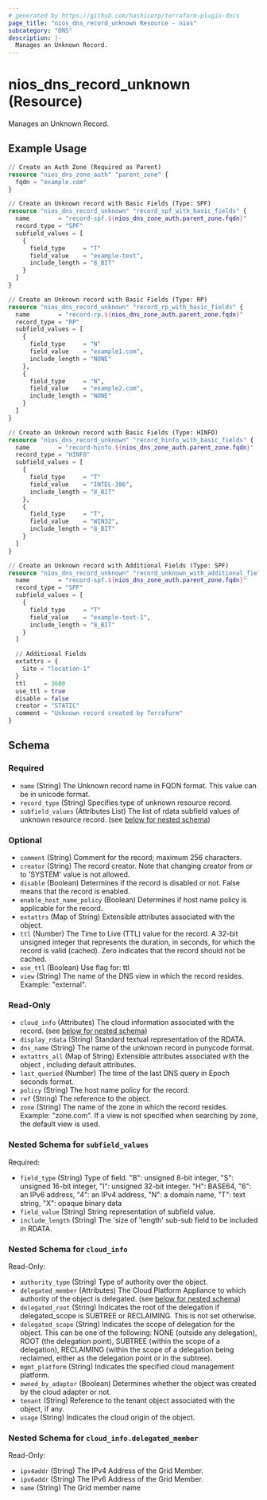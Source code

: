 ```yaml
---
# generated by https://github.com/hashicorp/terraform-plugin-docs
page_title: "nios_dns_record_unknown Resource - nios"
subcategory: "DNS"
description: |-
  Manages an Unknown Record.
---
```


# nios_dns_record_unknown (Resource)

Manages an Unknown Record.

## Example Usage

```terraform
// Create an Auth Zone (Required as Parent)
resource "nios_dns_zone_auth" "parent_zone" {
  fqdn = "example.com"
}

// Create an Unknown record with Basic Fields (Type: SPF)
resource "nios_dns_record_unknown" "record_spf_with_basic_fields" {
  name        = "record-spf.${nios_dns_zone_auth.parent_zone.fqdn}"
  record_type = "SPF"
  subfield_values = [
    {
      field_type     = "T"
      field_value    = "example-text",
      include_length = "8_BIT"
    }
  ]
}

// Create an Unknown record with Basic Fields (Type: RP)
resource "nios_dns_record_unknown" "record_rp_with_basic_fields" {
  name        = "record-rp.${nios_dns_zone_auth.parent_zone.fqdn}"
  record_type = "RP"
  subfield_values = [
    {
      field_type     = "N"
      field_value    = "example1.com",
      include_length = "NONE"
    },
    {
      field_type     = "N",
      field_value    = "example2.com",
      include_length = "NONE"
    }
  ]
}

// Create an Unknown record with Basic Fields (Type: HINFO)
resource "nios_dns_record_unknown" "record_hinfo_with_basic_fields" {
  name        = "record-hinfo.${nios_dns_zone_auth.parent_zone.fqdn}"
  record_type = "HINFO"
  subfield_values = [
    {
      field_type     = "T"
      field_value    = "INTEL-386",
      include_length = "8_BIT"
    },
    {
      field_type     = "T",
      field_value    = "WIN32",
      include_length = "8_BIT"
    }
  ]
}

// Create an Unknown record with Additional Fields (Type: SPF)
resource "nios_dns_record_unknown" "record_unknown_with_additional_fields" {
  name        = "record-spf.${nios_dns_zone_auth.parent_zone.fqdn}"
  record_type = "SPF"
  subfield_values = [
    {
      field_type     = "T"
      field_value    = "example-text-1",
      include_length = "8_BIT"
    }
  ]

  // Additional Fields
  extattrs = {
    Site = "location-1"
  }
  ttl     = 3600
  use_ttl = true
  disable = false
  creator = "STATIC"
  comment = "Unknown record created by Terraform"
}
```

<!-- schema generated by tfplugindocs -->
## Schema

### Required

- `name` (String) The Unknown record name in FQDN format. This value can be in unicode format.
- `record_type` (String) Specifies type of unknown resource record.
- `subfield_values` (Attributes List) The list of rdata subfield values of unknown resource record. (see [below for nested schema](#nestedatt--subfield_values))

### Optional

- `comment` (String) Comment for the record; maximum 256 characters.
- `creator` (String) The record creator. Note that changing creator from or to 'SYSTEM' value is not allowed.
- `disable` (Boolean) Determines if the record is disabled or not. False means that the record is enabled.
- `enable_host_name_policy` (Boolean) Determines if host name policy is applicable for the record.
- `extattrs` (Map of String) Extensible attributes associated with the object.
- `ttl` (Number) The Time to Live (TTL) value for the record. A 32-bit unsigned integer that represents the duration, in seconds, for which the record is valid (cached). Zero indicates that the record should not be cached.
- `use_ttl` (Boolean) Use flag for: ttl
- `view` (String) The name of the DNS view in which the record resides. Example: "external".

### Read-Only

- `cloud_info` (Attributes) The cloud information associated with the record. (see [below for nested schema](#nestedatt--cloud_info))
- `display_rdata` (String) Standard textual representation of the RDATA.
- `dns_name` (String) The name of the unknown record in punycode format.
- `extattrs_all` (Map of String) Extensible attributes associated with the object , including default attributes.
- `last_queried` (Number) The time of the last DNS query in Epoch seconds format.
- `policy` (String) The host name policy for the record.
- `ref` (String) The reference to the object.
- `zone` (String) The name of the zone in which the record resides. Example: "zone.com". If a view is not specified when searching by zone, the default view is used.

<a id="nestedatt--subfield_values"></a>
### Nested Schema for `subfield_values`

Required:

- `field_type` (String) Type of field. "B": unsigned 8-bit integer, "S": unsigned 16-bit integer, "I": unsigned 32-bit integer. "H": BASE64, "6": an IPv6 address, "4": an IPv4 address, "N": a domain name, "T": text string, "X": opaque binary data
- `field_value` (String) String representation of subfield value.
- `include_length` (String) The 'size of 'length' sub-sub field to be included in RDATA.


<a id="nestedatt--cloud_info"></a>
### Nested Schema for `cloud_info`

Read-Only:

- `authority_type` (String) Type of authority over the object.
- `delegated_member` (Attributes) The Cloud Platform Appliance to which authority of the object is delegated. (see [below for nested schema](#nestedatt--cloud_info--delegated_member))
- `delegated_root` (String) Indicates the root of the delegation if delegated_scope is SUBTREE or RECLAIMING. This is not set otherwise.
- `delegated_scope` (String) Indicates the scope of delegation for the object. This can be one of the following: NONE (outside any delegation), ROOT (the delegation point), SUBTREE (within the scope of a delegation), RECLAIMING (within the scope of a delegation being reclaimed, either as the delegation point or in the subtree).
- `mgmt_platform` (String) Indicates the specified cloud management platform.
- `owned_by_adaptor` (Boolean) Determines whether the object was created by the cloud adapter or not.
- `tenant` (String) Reference to the tenant object associated with the object, if any.
- `usage` (String) Indicates the cloud origin of the object.

<a id="nestedatt--cloud_info--delegated_member"></a>
### Nested Schema for `cloud_info.delegated_member`

Read-Only:

- `ipv4addr` (String) The IPv4 Address of the Grid Member.
- `ipv6addr` (String) The IPv6 Address of the Grid Member.
- `name` (String) The Grid member name
